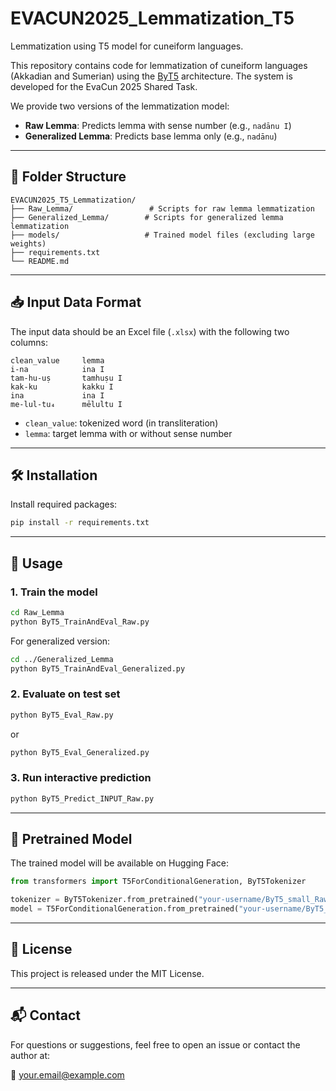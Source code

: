 # EVACUN2025_Lemmatization_T5
Lemmatization using T5 model for cuneiform languages.

This repository contains code for lemmatization of cuneiform languages (Akkadian and Sumerian) using the [ByT5](https://huggingface.co/docs/transformers/model_doc/byt5) architecture. The system is developed for the EvaCun 2025 Shared Task.

We provide two versions of the lemmatization model:

- **Raw Lemma**: Predicts lemma with sense number (e.g., `nadānu I`)
- **Generalized Lemma**: Predicts base lemma only (e.g., `nadānu`)

---

## 📁 Folder Structure

```
EVACUN2025_T5_Lemmatization/
├── Raw_Lemma/                 # Scripts for raw lemma lemmatization
├── Generalized_Lemma/        # Scripts for generalized lemma lemmatization
├── models/                   # Trained model files (excluding large weights)
├── requirements.txt
└── README.md
```

---

## 📥 Input Data Format

The input data should be an Excel file (`.xlsx`) with the following two columns:

```
clean_value     lemma
i-na            ina I
tam-hu-uṣ       tamhuṣu I
kak-ku          kakku I
ina             ina I
me-lul-tu₄      mēlultu I
```

- `clean_value`: tokenized word (in transliteration)
- `lemma`: target lemma with or without sense number

---

## 🛠️ Installation

Install required packages:

```bash
pip install -r requirements.txt
```

---

## 🚀 Usage

### 1. Train the model

```bash
cd Raw_Lemma
python ByT5_TrainAndEval_Raw.py
```

For generalized version:

```bash
cd ../Generalized_Lemma
python ByT5_TrainAndEval_Generalized.py
```

### 2. Evaluate on test set

```bash
python ByT5_Eval_Raw.py
```

or

```bash
python ByT5_Eval_Generalized.py
```

### 3. Run interactive prediction

```bash
python ByT5_Predict_INPUT_Raw.py
```

---

## 🤗 Pretrained Model

The trained model will be available on Hugging Face:

```python
from transformers import T5ForConditionalGeneration, ByT5Tokenizer

tokenizer = ByT5Tokenizer.from_pretrained("your-username/ByT5_small_RawLemma")
model = T5ForConditionalGeneration.from_pretrained("your-username/ByT5_small_RawLemma")
```

---

## 📄 License

This project is released under the MIT License.

---

## 📬 Contact

For questions or suggestions, feel free to open an issue or contact the author at:

📧 your.email@example.com
